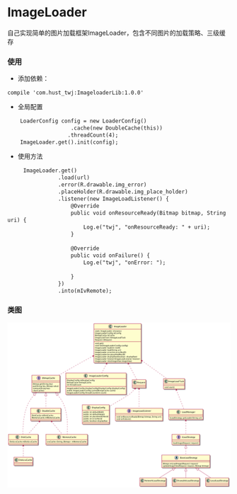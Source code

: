 # ImageLoader
自己实现简单的图片加载框架ImageLoader，包含不同图片的加载策略、三级缓存


### 使用

- 添加依赖：
```
compile 'com.hust_twj:ImageloaderLib:1.0.0'
```

- 全局配置
```
    LoaderConfig config = new LoaderConfig()
                    .cache(new DoubleCache(this))
                   .threadCount(4);
    ImageLoader.get().init(config);
```

- 使用方法

```
     ImageLoader.get()
                .load(url)
                .error(R.drawable.img_error)
                .placeHolder(R.drawable.img_place_holder)
                .listener(new ImageLoadListener() {
                    @Override
                    public void onResourceReady(Bitmap bitmap, String uri) {
                        Log.e("twj", "onResourceReady: " + uri);
                    }

                    @Override
                    public void onFailure() {
                        Log.e("twj", "onError: ");

                    }
                })
                .into(mIvRemote);
```

### 类图

![alt text](https://github.com/hust-twj/Resources/blob/master/images/uml.png?raw=true)

